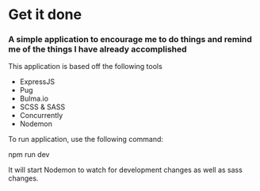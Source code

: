 # Get it done
### A simple application to encourage me to do things and remind me of the things I have already accomplished

This application is based off the following tools
* ExpressJS
* Pug
* Bulma.io
* SCSS & SASS
* Concurrently
* Nodemon

To run application, use the following command:

npm run dev

It will start Nodemon to watch for development changes as well as sass changes.
